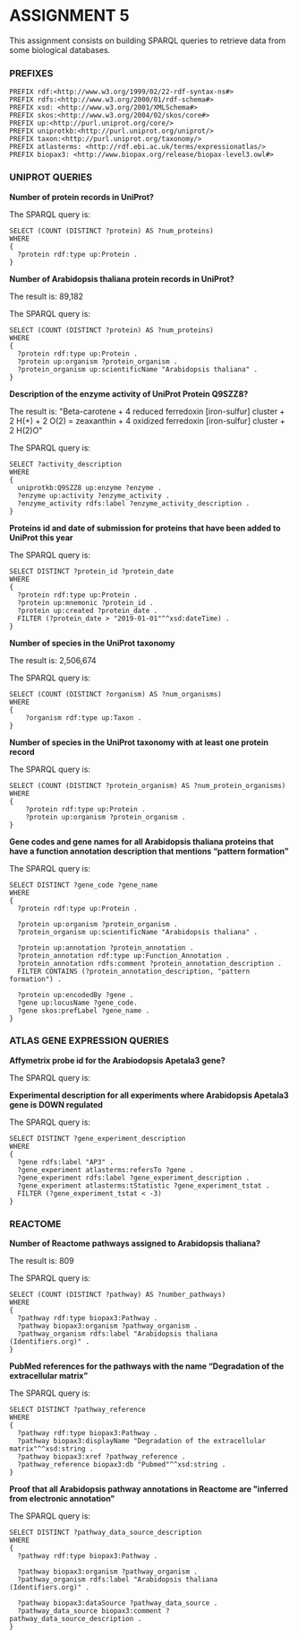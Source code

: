 # ASSIGNMENT 5

This assignment consists on building SPARQL queries to retrieve data from some biological databases.

### PREFIXES

    PREFIX rdf:<http://www.w3.org/1999/02/22-rdf-syntax-ns#> 
    PREFIX rdfs:<http://www.w3.org/2000/01/rdf-schema#> 
    PREFIX xsd: <http://www.w3.org/2001/XMLSchema#>
    PREFIX skos:<http://www.w3.org/2004/02/skos/core#> 
    PREFIX up:<http://purl.uniprot.org/core/>
    PREFIX uniprotkb:<http://purl.uniprot.org/uniprot/>
    PREFIX taxon:<http://purl.uniprot.org/taxonomy/>
    PREFIX atlasterms: <http://rdf.ebi.ac.uk/terms/expressionatlas/>
    PREFIX biopax3: <http://www.biopax.org/release/biopax-level3.owl#>
    
### UNIPROT QUERIES

**Number of protein records in UniProt?**

The SPARQL query is:

    SELECT (COUNT (DISTINCT ?protein) AS ?num_proteins)
    WHERE
    {
      ?protein rdf:type up:Protein .
    }

**Number of Arabidopsis thaliana protein records in UniProt?**

The result is: 89,182

The SPARQL query is:

    SELECT (COUNT (DISTINCT ?protein) AS ?num_proteins)
    WHERE 
    {
      ?protein rdf:type up:Protein .
      ?protein up:organism ?protein_organism .
      ?protein_organism up:scientificName "Arabidopsis thaliana" .
    }

**Description of the enzyme activity of UniProt Protein Q9SZZ8?**

The result is: "Beta-carotene + 4 reduced ferredoxin [iron-sulfur] cluster + 2 H(+) + 2 O(2) = zeaxanthin + 4 oxidized ferredoxin [iron-sulfur] cluster + 2 H(2)O"

The SPARQL query is:

    SELECT ?activity_description
    WHERE
    {
      uniprotkb:Q9SZZ8 up:enzyme ?enzyme .
      ?enzyme up:activity ?enzyme_activity . 
      ?enzyme_activity rdfs:label ?enzyme_activity_description .
    }

**Proteins id and date of submission for proteins that have been added to UniProt this year**

The SPARQL  query is:

    SELECT DISTINCT ?protein_id ?protein_date
    WHERE
    {
      ?protein rdf:type up:Protein .
      ?protein up:mnemonic ?protein_id .
      ?protein up:created ?protein_date .
      FILTER (?protein_date > "2019-01-01"^^xsd:dateTime) .
    }

**Number of species in the UniProt taxonomy**

The result is: 2,506,674

The SPARQL query is:

    SELECT (COUNT (DISTINCT ?organism) AS ?num_organisms)
    WHERE
    {
        ?organism rdf:type up:Taxon .
    }

**Number of species in the UniProt taxonomy with at least one protein record**

The SPARQL query is:

    SELECT (COUNT (DISTINCT ?protein_organism) AS ?num_protein_organisms)
    WHERE
    {
        ?protein rdf:type up:Protein .
        ?protein up:organism ?protein_organism .
    }

**Gene codes and gene names for all Arabidopsis thaliana proteins that have a function annotation description that mentions “pattern formation”**

The SPARQL query is:

    SELECT DISTINCT ?gene_code ?gene_name
    WHERE
    {
      ?protein rdf:type up:Protein .
      
      ?protein up:organism ?protein_organism .
      ?protein_organism up:scientificName "Arabidopsis thaliana" .
      
      ?protein up:annotation ?protein_annotation .
      ?protein_annotation rdf:type up:Function_Annotation .
      ?protein_annotation rdfs:comment ?protein_annotation_description .
      FILTER CONTAINS (?protein_annotation_description, "pattern formation") .
      
      ?protein up:encodedBy ?gene .
      ?gene up:locusName ?gene_code.
      ?gene skos:prefLabel ?gene_name .
    }

### ATLAS GENE EXPRESSION QUERIES

**Affymetrix probe id for the Arabiodopsis Apetala3 gene?**

The SPARQL query is:

**Experimental description for all experiments where Arabidopsis Apetala3 gene is DOWN regulated**

The SPARQL query is:

    SELECT DISTINCT ?gene_experiment_description
    WHERE
    {
      ?gene rdfs:label "AP3" .
      ?gene_experiment atlasterms:refersTo ?gene .
      ?gene_experiment rdfs:label ?gene_experiment_description .
      ?gene_experiment atlasterms:tStatistic ?gene_experiment_tstat .
      FILTER (?gene_experiment_tstat < -3)
    }

### REACTOME

**Number of Reactome pathways assigned to Arabidopsis thaliana?**

The result is: 809

The SPARQL query is:

    SELECT (COUNT (DISTINCT ?pathway) AS ?number_pathways)
    WHERE 
    {
      ?pathway rdf:type biopax3:Pathway .
      ?pathway biopax3:organism ?pathway_organism .
      ?pathway_organism rdfs:label "Arabidopsis thaliana (Identifiers.org)" .
    }

**PubMed references for the pathways with the name “Degradation of the extracellular matrix”**

The SPARQL query is:

    SELECT DISTINCT ?pathway_reference
    WHERE 
    {
      ?pathway rdf:type biopax3:Pathway .
      ?pathway biopax3:displayName "Degradation of the extracellular matrix"^^xsd:string .
      ?pathway biopax3:xref ?pathway_reference .
      ?pathway_reference biopax3:db "Pubmed"^^xsd:string .
    }
    
**Proof that all Arabidopsis pathway annotations in Reactome are "inferred from electronic annotation"**

The SPARQL query is:

    SELECT DISTINCT ?pathway_data_source_description
    WHERE 
    {
      ?pathway rdf:type biopax3:Pathway .
      
      ?pathway biopax3:organism ?pathway_organism .
      ?pathway_organism rdfs:label "Arabidopsis thaliana (Identifiers.org)" .
      
      ?pathway biopax3:dataSource ?pathway_data_source .
      ?pathway_data_source biopax3:comment ?pathway_data_source_description .
    }
